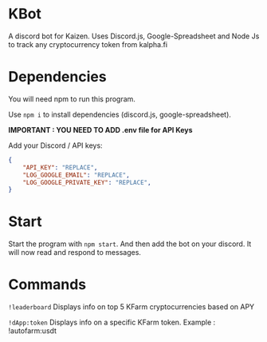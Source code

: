 # KBot

A discord bot for Kaizen. Uses Discord.js, Google-Spreadsheet and Node Js to track any cryptocurrency token from kalpha.fi

# Dependencies

You will need npm to run this program.

Use `npm i` to install dependencies (discord.js, google-spreadsheet).

**IMPORTANT : YOU NEED TO ADD .env file for API Keys**

Add your Discord / API keys:

```json
{
    "API_KEY": "REPLACE",
    "LOG_GOOGLE_EMAIL": "REPLACE",
    "LOG_GOOGLE_PRIVATE_KEY": "REPLACE",
}
```

# Start

Start the program with `npm start`. And then add the bot on your discord. It will now read and respond to messages.

# Commands

`!leaderboard` Displays info on top 5 KFarm cryptocurrencies based on APY

`!dApp:token` Displays info on a specific KFarm token. Example : !autofarm:usdt
